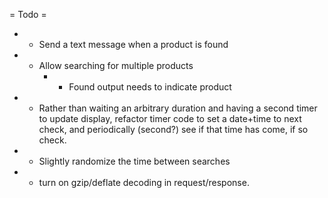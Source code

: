 

= Todo =
- + Send a text message when a product is found
- - Allow searching for multiple products
	- - Found output needs to indicate product
- - Rather than waiting an arbitrary duration and having a second timer to update display, refactor timer code to set a date+time to next check, and periodically (second?) see if that time has come, if so check. 
- - Slightly randomize the time between searches
- - turn on gzip/deflate decoding in request/response.

